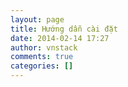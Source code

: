```yaml
---
layout: page
title: Hướng dẫn cài đặt
date: 2014-02-14 17:27
author: vnstack
comments: true
categories: []
---
```


